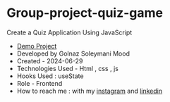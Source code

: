 # Group-project-quiz-game
Create a Quiz Application Using JavaScript
- [Demo Project](https://soleymanigolnaz.github.io/Group-project-quiz-game/)
- Developed by Golnaz Soleymani Mood
- Created - 2024-06-29
- Technologies Used - Html , css , js
- Hooks Used : useState 
- Role - Frontend
- How to reach me : with my [instagram](https://www.instagram.com/Soleymani_golnaz_web) and [linkedin](https://www.linkedin.com/in/Golnaz-Soleymani-Mood)
